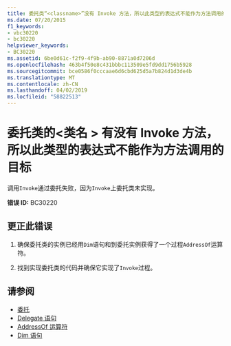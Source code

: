```yaml
---
title: 委托类“<classname>”没有 Invoke 方法，所以此类型的表达式不能作为方法调用的目标
ms.date: 07/20/2015
f1_keywords:
- vbc30220
- bc30220
helpviewer_keywords:
- BC30220
ms.assetid: 6be0d61c-f2f9-4f9b-ab90-8871a0d7206d
ms.openlocfilehash: 463b4f50e8c431bbbc113509e5fd9dd1756b5928
ms.sourcegitcommit: bce0586f0cccaae6d6cbd625d5a7b824d1d3de4b
ms.translationtype: MT
ms.contentlocale: zh-CN
ms.lasthandoff: 04/02/2019
ms.locfileid: "58822513"
---
```

# <a name="delegate-class-classname-has-no-invoke-method-so-an-expression-of-this-type-cannot-be-the-target-of-a-method-call"></a>委托类的\<类名 > 有没有 Invoke 方法，所以此类型的表达式不能作为方法调用的目标
调用`Invoke`通过委托失败，因为`Invoke`上委托类未实现。  
  
 **错误 ID:** BC30220  
  
## <a name="to-correct-this-error"></a>更正此错误  
  
1.  确保委托类的实例已经用`Dim`语句和到委托实例获得了一个过程`AddressOf`运算符。  
  
2.  找到实现委托类的代码并确保它实现了`Invoke`过程。  
  
## <a name="see-also"></a>请参阅

- [委托](../../../visual-basic/programming-guide/language-features/delegates/index.md)
- [Delegate 语句](../../../visual-basic/language-reference/statements/delegate-statement.md)
- [AddressOf 运算符](../../../visual-basic/language-reference/operators/addressof-operator.md)
- [Dim 语句](../../../visual-basic/language-reference/statements/dim-statement.md)
